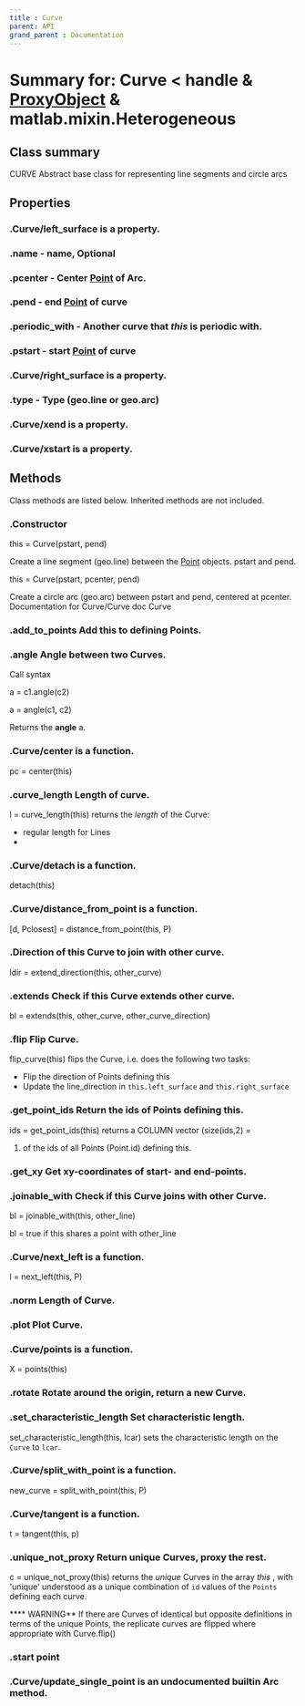 ```yaml
---
title : Curve
parent: API
grand_parent : Documentation
---
```

# Summary for: **Curve**  < handle & [ProxyObject](ProxyObject.html) & matlab.mixin.Heterogeneous

## Class summary

CURVE Abstract base class for representing line segments and circle arcs

## Properties

### .Curve/**left_surface** is a property.

### .**name** - name, Optional

### .**pcenter** - Center [Point](Point.html) of Arc.

### .**pend** - end  [Point](Point.html) of curve

### .**periodic_with** - Another curve that *this*  is periodic with.

### .**pstart** - start [Point](Point.html) of curve

### .Curve/**right_surface** is a property.

### .**type** - Type (geo.line or geo.arc)

### .Curve/**xend** is a property.

### .Curve/**xstart** is a property.


## Methods

Class methods are listed below. Inherited methods are not included.

### .Constructor

this = Curve(pstart, pend)

Create a line segment (geo.line) between the [Point](Point.html)
objects.
pstart and pend.

this = Curve(pstart, pcenter, pend)

Create a circle arc (geo.arc) between pstart and pend, centered at
pcenter.
Documentation for Curve/Curve
doc Curve

### .**add_to_points** Add this to defining Points.

### .**angle** Angle between two Curves.

Call syntax

a = c1.angle(c2)

a = angle(c1, c2)

Returns the **angle** a.

### .Curve/**center** is a function.
pc = center(this)

### .**curve_length** Length of curve.

l = curve_length(this) returns the *length*  of the Curve:
* regular length for Lines
*

### .Curve/**detach** is a function.
detach(this)

### .Curve/**distance_from_point** is a function.
[d, Pclosest] = distance_from_point(this, P)

### .Direction of this Curve to join with other curve.

ldir = extend_direction(this, other_curve)

### .**extends** Check if this Curve **extends** other curve.

bl = extends(this, other_curve, other_curve_direction)

### .flip Flip Curve.

flip_curve(this) flips the Curve, i.e. does the following two tasks:
* Flip the direction of Points defining this
* Update the line_direction in `this.left_surface` and
`this.right_surface`

### .**get_point_ids** Return the ids of Points defining this.

ids = get_point_ids(this) returns a COLUMN vector (size(ids,2) =
1) of the ids of all Points (Point.id) defining this.

### .**get_xy** Get xy-coordinates of start- and end-points.

### .**joinable_with** Check if this Curve joins with other Curve.

bl = joinable_with(this, other_line)

bl = true if this shares a point with other_line

### .Curve/**next_left** is a function.
l = next_left(this, P)

### .**norm** Length of Curve.

### .**plot** Plot Curve.

### .Curve/**points** is a function.
X = points(this)

### .**rotate** Rotate around the origin, return a new Curve.

### .**set_characteristic_length** Set characteristic length.

set_characteristic_length(this, lcar) sets the characteristic length on
the `Curve` to `lcar`.

### .Curve/**split_with_point** is a function.
new_curve = split_with_point(this, P)

### .Curve/**tangent** is a function.
t = tangent(this, p)

### .**unique_not_proxy** Return unique Curves, proxy the rest.

c = unique_not_proxy(this) returns the *unique*  Curves in the array
*this* , with 'unique' understood as a unique combination of `id` values
of the `Points` defining each curve.

**** WARNING** If there are Curves of identical but opposite definitions in
terms of the unique Points, the replicate curves are flipped where
appropriate with Curve.flip()

### .start point

### .Curve/**update_single_point** is an undocumented builtin Arc method.



